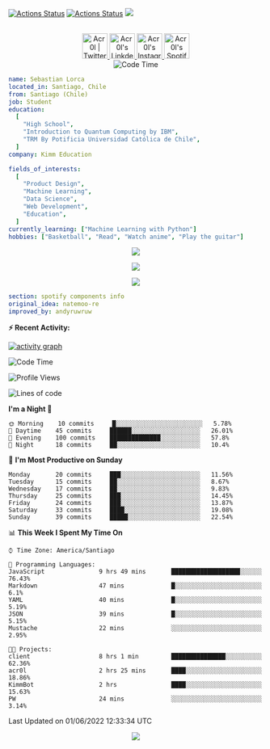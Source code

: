 [![Actions Status](https://github.com/acr0l/acr0l/workflows/wakatime-stats/badge.svg)](https://github.com/acr0l/acr0l/actions)
[![Actions Status](https://github.com/acr0l/acr0l/workflows/update-gh-activity/badge.svg)](https://github.com/acr0l/acr0l/actions)
![](https://visitor-badge.glitch.me/badge?page_id=acr0l.acr0l)

<p align="center">
<br/>
<a href="https://twitter.com/acr0l9">
  <img alt="Acr0l | Twitter" width="50px" src="https://user-images.githubusercontent.com/43545812/144034996-602b144a-16e1-41cc-99e7-c6040b20dcaf.png"/>
</a>
<a href="https://www.linkedin.com/in/seba-lorca-g">
  <img alt="Acr0l's LinkdeIN" width="50px" src="https://user-images.githubusercontent.com/43545812/144035037-0f415fc7-9f96-4517-a370-ccc6e78a714b.png" />
</a>
<a href="https://www.instagram.com/5eb4_lg">
  <img alt="Acr0l's Instagram" width="50px" src="https://user-images.githubusercontent.com/43545812/144035088-0dfb165f-8fe0-4d13-896c-876c29d2b128.png" />
</a>
<a href="https://open.spotify.com/user/acroltime?si=8e3de699b0cb4cbb">
  <img alt="Acr0l's Spotify" width="50px" src="https://user-images.githubusercontent.com/43545812/144035120-1ad5169b-91c7-4078-bef9-6a82c733f373.png" />
</a>
<br>
<img alt="Code Time" src="https://wakatime.com/badge/github/Acr0l/sebastian-lorca-client.svg" />
</p>

```yaml
name: Sebastian Lorca
located_in: Santiago, Chile
from: Santiago (Chile)
job: Student
education:
  [
    "High School",
    "Introduction to Quantum Computing by IBM",
    "TRM By Potificia Universidad Católica de Chile",
  ]
company: Kimm Education

fields_of_interests:
  [
    "Product Design",
    "Machine Learning",
    "Data Science",
    "Web Development",
    "Education",
  ]
currently_learning: ["Machine Learning with Python"]
hobbies: ["Basketball", "Read", "Watch anime", "Play the guitar"]
```

<p align="center">
  <img alig src="https://github-profile-trophy.vercel.app/?username=acr0l&column=6&rank=SSS,SS,S,AAA,AA,A,B,C" />
</p>

<p align="center">
  <a href="https://spotify-github-profile.vercel.app/api/view?uid=11147618695&redirect=true">
    <img src="https://spotify-github-profile.vercel.app/api/view?uid=11147618695&cover_image=true&theme=default&bar_color=e3e3e3&bar_color_cover=true">
  </a>
</p>

<p align="center">
  <img src="https://acr0l.vercel.app/api/top-played">
</p>

```yaml
section: spotify components info
original_idea: natemoo-re
improved_by: andyruwruw
```

**:zap: Recent Activity:**

<!--START_SECTION:activity-->

<!--END_SECTION:activity-->

[![activity graph](https://activity-graph.herokuapp.com/graph?username=acr0l&custom_title=Seba's%20activity%20graph&theme=github-light&hide_border=true)](https://github.com/ashutosh00710/github-readme-activity-graph)

<!--START_SECTION:waka-->
![Code Time](http://img.shields.io/badge/Code%20Time-151%20hrs%206%20mins-blue)

![Profile Views](http://img.shields.io/badge/Profile%20Views-37-blue)

![Lines of code](https://img.shields.io/badge/From%20Hello%20World%20I%27ve%20Written-156%20Thousand%20lines%20of%20code-blue)

**I'm a Night 🦉** 

```text
🌞 Morning    10 commits     █░░░░░░░░░░░░░░░░░░░░░░░░   5.78% 
🌆 Daytime    45 commits     ██████░░░░░░░░░░░░░░░░░░░   26.01% 
🌃 Evening    100 commits    ██████████████░░░░░░░░░░░   57.8% 
🌙 Night      18 commits     ██░░░░░░░░░░░░░░░░░░░░░░░   10.4%

```
📅 **I'm Most Productive on Sunday** 

```text
Monday       20 commits     ███░░░░░░░░░░░░░░░░░░░░░░   11.56% 
Tuesday      15 commits     ██░░░░░░░░░░░░░░░░░░░░░░░   8.67% 
Wednesday    17 commits     ██░░░░░░░░░░░░░░░░░░░░░░░   9.83% 
Thursday     25 commits     ███░░░░░░░░░░░░░░░░░░░░░░   14.45% 
Friday       24 commits     ███░░░░░░░░░░░░░░░░░░░░░░   13.87% 
Saturday     33 commits     ████░░░░░░░░░░░░░░░░░░░░░   19.08% 
Sunday       39 commits     █████░░░░░░░░░░░░░░░░░░░░   22.54%

```


📊 **This Week I Spent My Time On** 

```text
⌚︎ Time Zone: America/Santiago

💬 Programming Languages: 
JavaScript               9 hrs 49 mins       ███████████████████░░░░░░   76.43% 
Markdown                 47 mins             █░░░░░░░░░░░░░░░░░░░░░░░░   6.1% 
YAML                     40 mins             █░░░░░░░░░░░░░░░░░░░░░░░░   5.19% 
JSON                     39 mins             █░░░░░░░░░░░░░░░░░░░░░░░░   5.15% 
Mustache                 22 mins             ░░░░░░░░░░░░░░░░░░░░░░░░░   2.95%

🐱‍💻 Projects: 
client                   8 hrs 1 min         ███████████████░░░░░░░░░░   62.36% 
acr0l                    2 hrs 25 mins       ████░░░░░░░░░░░░░░░░░░░░░   18.86% 
KimmBot                  2 hrs               ████░░░░░░░░░░░░░░░░░░░░░   15.63% 
PW                       24 mins             ░░░░░░░░░░░░░░░░░░░░░░░░░   3.14%

```


 Last Updated on 01/06/2022 12:33:34 UTC
<!--END_SECTION:waka-->

<p align="center">
  <img src="https://capsule-render.vercel.app/api?type=waving&color=gradient&height=60&section=footer"/>
</p>
